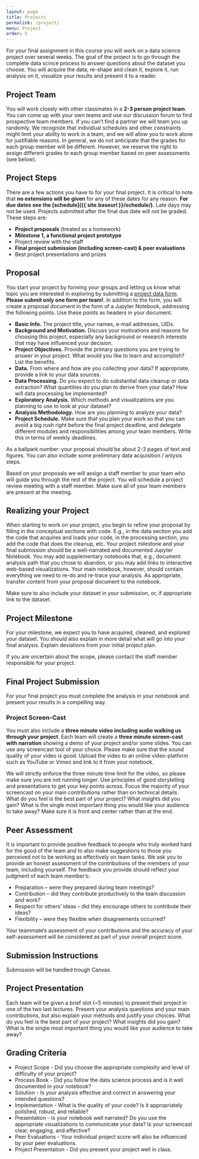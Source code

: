 ```yaml
---
layout: page
title: Projects
permalink: /project/
menu: Project
order: 5
---
```


For your final assignment in this course you will work on a data science project over several weeks. The goal of the project is to go through the complete data scince process to answer questions about the dataset you choose. You will acquire the data, re-shape and clean it, explore it, run analysis on it, visualize your results and present it to a reader.

## Project Team
You will work closely with other classmates in a **2-3 person project team**. You can come up with your own teams and use our discussion forum to find prospective team members. If you can’t find a partner we will team you up randomly. We recognize that individual schedules and other constraints might limit your ability to work in a team, and we will allow you to work alone for justifiable reasons. In general, we do not anticipate that the grades for each group member will be different. However, we reserve the right to assign different grades to each group member based on peer assessments (see below).

## Project Steps
There are a few actions you have to for your final project. It is critical to note that **no extensions will be given** for any of these dates for any reason. **For due dates see the [schedule]({{ site.baseurl }}/schedule/).** Late days may not be used. Projects submitted after the final due date will not be graded. These steps are:

* **Project proposals** (treated as a homework)
* **Milestone 1, a functional project prototype**
* Project review with the staff
* **Final project submission (including screen-cast) & peer evaluations**
* Best project presentations and prizes

## Proposal

You start your project by forming your groups and letting us know what topic you are interested in exploring by submitting a [project data form](https://docs.google.com/forms/d/e/1FAIpQLSeDdyPdf-wqVSXwpmm_7rdadKvz6mk1xu-RXYwRaqj45WSwNQ/viewform). **Please submit only one form per team!**. In addition to the form, you will create a proposal document in the form of a Jupyter Notebook, addressing the following points. Use these points as headers in your document.

* **Basic Info.** The project title, your names, e-mail addresses, UIDs.
* **Background and Motivation.** Discuss your motivations and reasons for choosing this project, especially any background or research interests that may have influenced your decision.
* **Project Objectives.** Provide the primary questions you are trying to answer in your project. What would you like to learn and accomplish? List the benefits.
* **Data.** From where and how are you collecting your data? If appropriate, provide a link to your data sources.
* **Data Processing.** Do you expect to do substantial data cleanup or data extraction? What quantities do you plan to derive from your data? How will data processing be implemented?
* **Exploratory Analysis.** Which methods and visualizations are you planning to use to look at your dataset?
* **Analysis Methodology.** How are you planning to analyze your data?
* **Project Schedule.** Make sure that you plan your work so that you can avoid a big rush right before the final project deadline, and delegate different modules and responsibilities among your team members. Write this in terms of weekly deadlines.

As a ballpark number: your proposal should be about 2-3 pages of text and figures. You can also include some preliminary data acquisition / anlysis steps.

Based on your proposals we will assign a staff member to your team who will guide you through the rest of the project. You will schedule a project review meeting with a staff member. Make sure all of your team members are present at the meeting.

## Realizing your Project

When starting to work on your project, you begin to refine your proposal by filling in the conceptual sections with code. E.g., in the data section you add the code that acquires and loads your  code, in the processing section, you add the code that does the cleanup, etc. Your project milestone and your final submission should be a well-narrated and documented Jupyter Notebook. You may add supplementary notebooks that, e.g., document analysis path that you chose to abandon, or you may add links to interactive web-based visualizations. Your main notebook, however, should contain everything we need to re-do and re-trace your analysis. As appropriate, transfer content from your proposal document to the notebook.

Make sure to also include your dataset in your submission, or, if appropriate link to the dataset.


## Project Milestone

For your milestone, we expect you to have acquired, cleaned, and explored your dataset. You should also explain in more detail what will go into your final analysis. Explain deviations from your initial project plan.

If you are uncertain about the scope, please contact the staff member responsible for your project.

## Final Project Submission

For your final project you must complete the analysis in your notebook and present your results in a compelling way.


### Project Screen-Cast
You must also include a **three minute video including audio walking us through your project**. Each team will create a **three minute screen-cast with narration** showing a demo of your project and/or some slides. You can use any screencast tool of your choice. Please make sure that the sound quality of your video is good. Upload the video to an online video-platform such as YouTube or Vimeo and link to it from your notebook.

We will strictly enforce the three minute time limit for the video, so please make sure you are not running longer. Use principles of good storytelling and presentations to get your key points across. Focus the majority of your screencast on your main contributions rather than on technical details. What do you feel is the best part of your project? What insights did you gain? What is the single most important thing you would like your audience to take away? Make sure it is front and center rather than at the end.

## Peer Assessment

It is important to provide positive feedback to people who truly worked hard for the good of the team and to also make suggestions to those you perceived not to be working as effectively on team tasks. We ask you to provide an honest assessment of the contributions of the members of your team, including yourself. The feedback you provide should reflect your judgment of each team member’s:

* Preparation – were they prepared during team meetings?
* Contribution – did they contribute productively to the team discussion and work?
* Respect for others’ ideas – did they encourage others to contribute their ideas?
* Flexibility – were they flexible when disagreements occurred?

Your teammate’s assessment of your contributions and the accuracy of your self-assessment will be considered as part of your overall project score. 

## Submission Instructions
Submission will be handled trough Canvas.

## Project Presentation

Each team will be given a brief slot (~5 minutes) to present their project in one of the two last lectures. Present your analysis questions and your main contributions, but also explain your methods and justify your choices. What do you feel is the best part of your project? What insights did you gain? What is the single most important thing you would like your audience to take away?

## Grading Criteria
* Project Scope - Did you choose the appropriate complexity and level of difficulty of your project?
* Process Book - Did you follow the data science process and is it well documented in your notebook?
* Solution - Is your analysis effective and correct in answering your intended questions?
* Implementation - What is the quality of your code? Is it appropriately polished, robust, and reliable?
* Presentation - Is your notebook well narrated? Do you use the appropriate visualizations to communicate your data? Is your screencast clear, engaging, and effective?
* Peer Evaluations - Your individual project score will also be influenced by your peer evaluations.
* Project Presentation - Did you present your project well in class.



